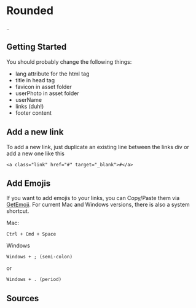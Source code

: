 # Rounded

..

## Getting Started

You should probably change the following things:
- lang attribute for the html tag
- title in head tag
- favicon in asset folder
- userPhoto in asset folder
- userName
- links (duh!)
- footer content

## Add a new link

To add a new link, just duplicate an existing line between the links div or add a new one like this

```
<a class="link" href="#" target="_blank">#</a>
```


## Add Emojis

If you want to add emojis to your links, you can Copy/Paste them via [GetEmoji](https://getemoji.com/). For current Mac and Windows versions, there is also a system shortcut.

Mac:
```
Ctrl + Cmd + Space
```

Windows 
```
Windows + ; (semi-colon) 
``` 
or
```
Windows + . (period)
```


## Sources

